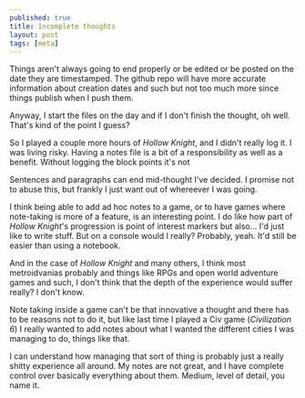 ```yaml
---
published: true
title: Incomplete thoughts
layout: post
tags: [meta]
---
```

Things aren't always going to end properly or be edited or be posted on the date they are timestamped. The github repo will have more accurate information about creation dates and such but not too much more since things publish when I push them. 

Anyway, I start the files on the day and if I don't finish the thought, oh well. That's kind of the point I guess?

So I played a couple more hours of _Hollow Knight_, and I didn't really log it. I was living risky. Having a notes file is a bit of a responsibility as well as a benefit. Without logging the block points it's not 

Sentences and paragraphs can end mid-thought I've decided. I promise not to abuse this, but frankly I just want out of whereever I was going. 

I think being able to add ad hoc notes to a game, or to have games where note-taking is more of a feature, is an interesting point. I do like how part of _Hollow Knight_'s progression is point of interest markers but also... I'd just like to write stuff. But on a console would I really? Probably, yeah. It'd still be easier than using a notebook.

And in the case of _Hollow Knight_ and many others, I think most metroidvanias probably and things like RPGs and open world adventure games and such, I don't think that the depth of the experience would suffer really? I don't know.

Note taking inside a game can't be that innovative a thought and there has to be reasons not to do it, but like last time I played a Civ game (_Civilization 6_) I really wanted to add notes about what I wanted the different cities I was managing to do, things like that. 

I can understand how managing that sort of thing is probably just a really shitty experience all around. My notes are not great, and I have complete control over basically everything about them. Medium, level of detail, you name it.

